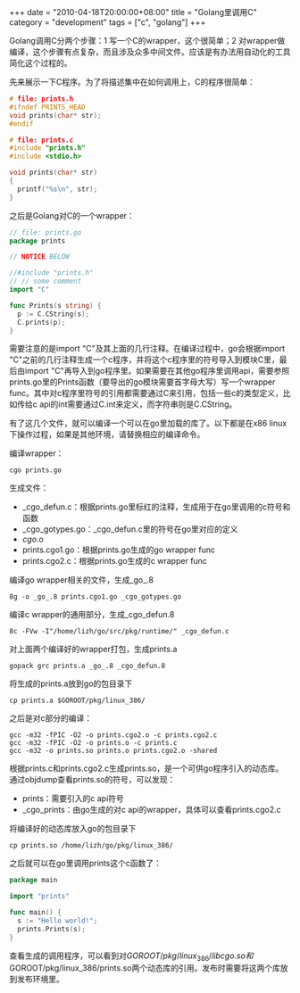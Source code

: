+++
date = "2010-04-18T20:00:00+08:00"
title = "Golang里调用C"
category = "development"
tags = ["c", "golang"]
+++

Golang调用C分两个步骤：1 写一个C的wrapper，这个很简单；2 对wrapper做编译，这个步骤有点复杂，而且涉及众多中间文件。应该是有办法用自动化的工具简化这个过程的。

<!--more-->

先来展示一下C程序。为了将描述集中在如何调用上，C的程序很简单：

``` c
# file: prints.h
#ifndef PRINTS_HEAD
void prints(char* str);
#endif
```

``` c
# file: prints.c
#include "prints.h"
#include <stdio.h>

void prints(char* str)
{
  printf("%s\n", str);
}
```

之后是Golang对C的一个wrapper：

``` go
// file: prints.go
package prints

// NOTICE BELOW

//#include "prints.h"
// // some comment
import "C"

func Prints(s string) {
  p := C.CString(s);
  C.prints(p);
}
```

需要注意的是import "C"及其上面的几行注释。在编译过程中，go会根据import "C"之前的几行注释生成一个c程序，并将这个c程序里的符号导入到模块C里，最后由import "C"再导入到go程序里。如果需要在其他go程序里调用api，需要参照prints.go里的Prints函数（要导出的go模块需要首字母大写）写一个wrapper func。其中对c程序里符号的引用都需要通过C来引用，包括一些c的类型定义，比如传给c api的int需要通过C.int来定义，而字符串则是C.CString。

有了这几个文件，就可以编译一个可以在go里加载的库了。以下都是在x86 linux下操作过程，如果是其他环境，请替换相应的编译命令。

编译wrapper：

    cgo prints.go

生成文件：

- _cgo_defun.c：根据prints.go里标红的注释，生成用于在go里调用的c符号和函数
- _cgo_gotypes.go：_cgo_defun.c里的符号在go里对应的定义
- _cgo_.o
- prints.cgo1.go：根据prints.go生成的go wrapper func
- prints.cgo2.c：根据prints.go生成的c wrapper func

编译go wrapper相关的文件，生成_go_.8

    8g -o _go_.8 prints.cgo1.go _cgo_gotypes.go

编译c wrapper的通用部分，生成_cgo_defun.8

    8c -FVw -I"/home/lizh/go/src/pkg/runtime/" _cgo_defun.c

对上面两个编译好的wrapper打包，生成prints.a

    gopack grc prints.a _go_.8 _cgo_defun.8

将生成的prints.a放到go的包目录下

    cp prints.a $GOROOT/pkg/linux_386/

之后是对c部分的编译：

    gcc -m32 -fPIC -O2 -o prints.cgo2.o -c prints.cgo2.c
    gcc -m32 -fPIC -O2 -o prints.o -c prints.c
    gcc -m32 -o prints.so prints.o prints.cgo2.o -shared

根据prints.c和prints.cgo2.c生成prints.so，是一个可供go程序引入的动态库。通过objdump查看prints.so的符号，可以发现：

- prints：需要引入的c api符号
- _cgo_prints：由go生成的对c api的wrapper，具体可以查看prints.cgo2.c

将编译好的动态库放入go的包目录下

    cp prints.so /home/lizh/go/pkg/linux_386/

之后就可以在go里调用prints这个c函数了：

``` go
package main

import "prints"

func main() {
  s := "Hello world!";
  prints.Prints(s);
}
```

查看生成的调用程序，可以看到对$GOROOT/pkg/linux_386/libcgo.so和$GOROOT/pkg/linux_386/prints.so两个动态库的引用。发布时需要将这两个库放到发布环境里。
